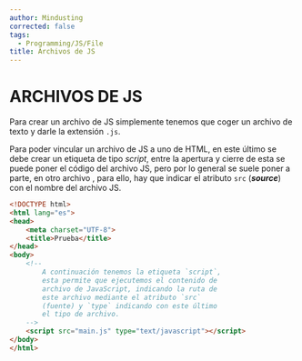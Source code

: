 ```yaml
---
author: Mindusting
corrected: false
tags:
  - Programming/JS/File
title: Archivos de JS
---
```


# ARCHIVOS DE JS

Para crear un archivo de JS simplemente tenemos que coger un archivo de texto y darle la extensión `.js`.

Para poder vincular un archivo de JS a uno de HTML, en este último se debe crear un etiqueta de tipo *script*, entre la apertura y cierre de esta se puede poner el código del archivo JS, pero por lo general se suele poner a parte, en otro archivo , para ello, hay que indicar el atributo `src` (***source***) con el nombre del archivo JS.

```html
<!DOCTYPE html>
<html lang="es">
<head>
	<meta charset="UTF-8">
	<title>Prueba</title>
</head>
<body>
    <!--
        A continuación tenemos la etiqueta `script`,
        esta permite que ejecutemos el contenido de
        archivo de JavaScript, indicando la ruta de
        este archivo mediante el atributo `src`
        (fuente) y `type` indicando con este último
        el tipo de archivo.
    -->
	<script src="main.js" type="text/javascript"></script>
</body>
</html>
```